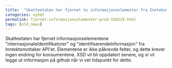 ```yaml
---
title:  "Skatteetaten har fjernet to informasjonselementer fra Innteksmottaker API'et"
categories: nyhet
permalink: fjernet-informasjonselementer-prod-150319.html
tags: [old_news]
---
```


Skatteetaten har fjernet informasjonselementene "internasjonaleIdentifikatorer" og "identifiserendeInformasjon" fra Inntektsmottaker API'et.
Elementene er ikke påkrevde felter, og dette krever ingen endring for konsumentene. 
XSD vil bli oppdatert senere, og vi vil legge ut informasjon på github når vi vet tidspunkt for dette.
      
